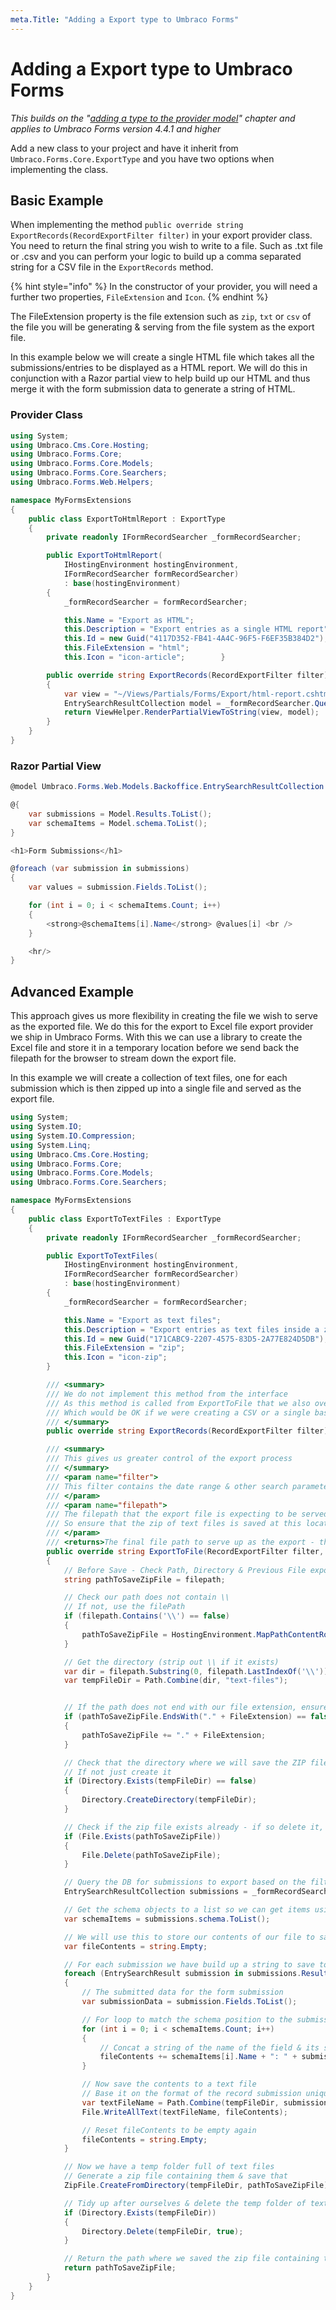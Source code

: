 ```yaml
---
meta.Title: "Adding a Export type to Umbraco Forms"
---
```


# Adding a Export type to Umbraco Forms

*This builds on the "[adding a type to the provider model](adding-a-type.md)" chapter and applies to Umbraco Forms version 4.4.1 and higher*

Add a new class to your project and have it inherit from `Umbraco.Forms.Core.ExportType` and you have two options when implementing the class.

## Basic Example

When implementing the method `public override string ExportRecords(RecordExportFilter filter)` in your export provider class. You need to return the final string you wish to write to a file. Such as .txt file or .csv and you can perform your logic to build up a comma separated string for a CSV file in the `ExportRecords` method.

{% hint style="info" %}
In the constructor of your provider, you will need a further two properties, `FileExtension` and `Icon`.
{% endhint %}

The FileExtension property is the file extension such as `zip`, `txt` or `csv` of the file you will be generating & serving from the file system as the export file.

In this example below we will create a single HTML file which takes all the submissions/entries to be displayed as a HTML report. We will do this in conjunction with a Razor partial view to help build up our HTML and thus merge it with the form submission data to generate a string of HTML.

### Provider Class

```csharp
using System;
using Umbraco.Cms.Core.Hosting;
using Umbraco.Forms.Core;
using Umbraco.Forms.Core.Models;
using Umbraco.Forms.Core.Searchers;
using Umbraco.Forms.Web.Helpers;

namespace MyFormsExtensions
{
    public class ExportToHtmlReport : ExportType
    {
        private readonly IFormRecordSearcher _formRecordSearcher;

        public ExportToHtmlReport(
            IHostingEnvironment hostingEnvironment,
            IFormRecordSearcher formRecordSearcher)
            : base(hostingEnvironment)
        {
            _formRecordSearcher = formRecordSearcher;

            this.Name = "Export as HTML";
            this.Description = "Export entries as a single HTML report";
            this.Id = new Guid("4117D352-FB41-4A4C-96F5-F6EF35B384D2");
            this.FileExtension = "html";
            this.Icon = "icon-article";        }

        public override string ExportRecords(RecordExportFilter filter)
        {
            var view = "~/Views/Partials/Forms/Export/html-report.cshtml";
            EntrySearchResultCollection model = _formRecordSearcher.QueryDataBase(filter);
            return ViewHelper.RenderPartialViewToString(view, model);
        }
    }
}
```

### Razor Partial View

```csharp
@model Umbraco.Forms.Web.Models.Backoffice.EntrySearchResultCollection

@{
    var submissions = Model.Results.ToList();
    var schemaItems = Model.schema.ToList();
}

<h1>Form Submissions</h1>

@foreach (var submission in submissions)
{
    var values = submission.Fields.ToList();

    for (int i = 0; i < schemaItems.Count; i++)
    {
        <strong>@schemaItems[i].Name</strong> @values[i] <br />
    }

    <hr/>
}
```

## Advanced Example

This approach gives us more flexibility in creating the file we wish to serve as the exported file. We do this for the export to Excel file export provider we ship in Umbraco Forms. With this we can use a library to create the Excel file and store it in a temporary location before we send back the filepath for the browser to stream down the export file.

In this example we will create a collection of text files, one for each submission which is then zipped up into a single file and served as the export file.

```csharp
using System;
using System.IO;
using System.IO.Compression;
using System.Linq;
using Umbraco.Cms.Core.Hosting;
using Umbraco.Forms.Core;
using Umbraco.Forms.Core.Models;
using Umbraco.Forms.Core.Searchers;

namespace MyFormsExtensions
{
    public class ExportToTextFiles : ExportType
    {
        private readonly IFormRecordSearcher _formRecordSearcher;

        public ExportToTextFiles(
            IHostingEnvironment hostingEnvironment,
            IFormRecordSearcher formRecordSearcher)
            : base(hostingEnvironment)
        {
            _formRecordSearcher = formRecordSearcher;

            this.Name = "Export as text files";
            this.Description = "Export entries as text files inside a zip file";
            this.Id = new Guid("171CABC9-2207-4575-83D5-2A77E824D5DB");
            this.FileExtension = "zip";
            this.Icon = "icon-zip";
        }

        /// <summary>
        /// We do not implement this method from the interface
        /// As this method is called from ExportToFile that we also override here & is expecting the file contents as a string to be written as a stream to a file
        /// Which would be OK if we were creating a CSV or a single based file that can have a simple string written as a string such as one large HTML report or XML file perhaps
        /// </summary>
        public override string ExportRecords(RecordExportFilter filter) => throw new NotImplementedException();

        /// <summary>
        /// This gives us greater control of the export process
        /// </summary>
        /// <param name="filter">
        /// This filter contains the date range & other search parameters to limit the entries we are exporting
        /// </param>
        /// <param name="filepath">
        /// The filepath that the export file is expecting to be served from
        /// So ensure that the zip of text files is saved at this location
        /// </param>
        /// <returns>The final file path to serve up as the export - this is unlikely to change through the export logic</returns>
        public override string ExportToFile(RecordExportFilter filter, string filepath)
        {
            // Before Save - Check Path, Directory & Previous File export does not exist
            string pathToSaveZipFile = filepath;

            // Check our path does not contain \\
            // If not, use the filePath
            if (filepath.Contains('\\') == false)
            {
                pathToSaveZipFile = HostingEnvironment.MapPathContentRoot(filepath);
            }

            // Get the directory (strip out \\ if it exists)
            var dir = filepath.Substring(0, filepath.LastIndexOf('\\'));
            var tempFileDir = Path.Combine(dir, "text-files");


            // If the path does not end with our file extension, ensure it's added
            if (pathToSaveZipFile.EndsWith("." + FileExtension) == false)
            {
                pathToSaveZipFile += "." + FileExtension;
            }

            // Check that the directory where we will save the ZIP file temporarily exists
            // If not just create it
            if (Directory.Exists(tempFileDir) == false)
            {
                Directory.CreateDirectory(tempFileDir);
            }

            // Check if the zip file exists already - if so delete it, as we have a new update
            if (File.Exists(pathToSaveZipFile))
            {
                File.Delete(pathToSaveZipFile);
            }

            // Query the DB for submissions to export based on the filter
            EntrySearchResultCollection submissions = _formRecordSearcher.QueryDataBase(filter);

            // Get the schema objects to a list so we can get items using position index
            var schemaItems = submissions.schema.ToList();

            // We will use this to store our contents of our file to save as a text file
            var fileContents = string.Empty;

            // For each submission we have build up a string to save to a text file
            foreach (EntrySearchResult submission in submissions.Results)
            {
                // The submitted data for the form submission
                var submissionData = submission.Fields.ToList();

                // For loop to match the schema position to the submission data
                for (int i = 0; i < schemaItems.Count; i++)
                {
                    // Concat a string of the name of the field & its stored data
                    fileContents += schemaItems[i].Name + ": " + submissionData[i] + Environment.NewLine;
                }

                // Now save the contents to a text file
                // Base it on the format of the record submission unique id
                var textFileName = Path.Combine(tempFileDir, submission.UniqueId + ".txt");
                File.WriteAllText(textFileName, fileContents);

                // Reset fileContents to be empty again
                fileContents = string.Empty;
            }

            // Now we have a temp folder full of text files
            // Generate a zip file containing them & save that
            ZipFile.CreateFromDirectory(tempFileDir, pathToSaveZipFile);

            // Tidy up after ourselves & delete the temp folder of text files
            if (Directory.Exists(tempFileDir))
            {
                Directory.Delete(tempFileDir, true);
            }

            // Return the path where we saved the zip file containing the text files
            return pathToSaveZipFile;
        }
    }
}
```
